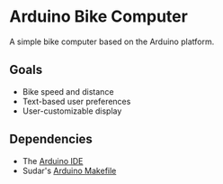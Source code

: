 # Arduino Bike Computer

A simple bike computer based on the Arduino platform.

## Goals

* Bike speed and distance
* Text-based user preferences
* User-customizable display

## Dependencies

* The [Arduino IDE](http://arduino.cc/en/Main/Software#toc2)
* Sudar's [Arduino Makefile](https://github.com/sudar/Arduino-Makefile)
